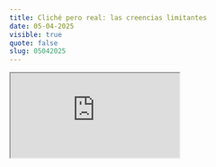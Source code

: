```yaml
---
title: Cliché pero real: las creencias limitantes
date: 05-04-2025
visible: true
quote: false
slug: 05042025
---
```

<iframe src="https://www.youtube.com/embed/e22kApUUhqk" allowfullscreen></iframe>
